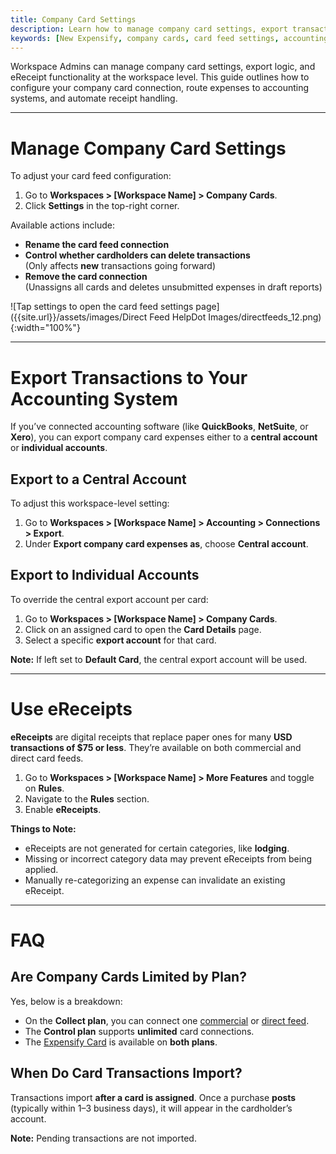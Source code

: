 ```yaml
---
title: Company Card Settings
description: Learn how to manage company card settings, export transactions to accounting software, and enable eReceipts for efficient expense tracking in Expensify.
keywords: [New Expensify, company cards, card feed settings, accounting exports, ereceipts, expense automation, card management]
---
```

<div id="new-expensify" markdown="1">

Workspace Admins can manage company card settings, export logic, and eReceipt functionality at the workspace level. This guide outlines how to configure your company card connection, route expenses to accounting systems, and automate receipt handling.

---

# Manage Company Card Settings

To adjust your card feed configuration:

1. Go to **Workspaces > [Workspace Name] > Company Cards**.
2. Click **Settings** in the top-right corner.

Available actions include:

- **Rename the card feed connection**
- **Control whether cardholders can delete transactions**  
  (Only affects **new** transactions going forward)
- **Remove the card connection**  
  (Unassigns all cards and deletes unsubmitted expenses in draft reports)

![Tap settings to open the card feed settings page]({{site.url}}/assets/images/Direct Feed HelpDot Images/directfeeds_12.png){:width="100%"}

---

# Export Transactions to Your Accounting System

If you’ve connected accounting software (like **QuickBooks**, **NetSuite**, or **Xero**), you can export company card expenses either to a **central account** or **individual accounts**.

## Export to a Central Account

To adjust this workspace-level setting:

1. Go to **Workspaces > [Workspace Name] > Accounting > Connections > Export**.
2. Under **Export company card expenses as**, choose **Central account**.

## Export to Individual Accounts

To override the central export account per card:

1. Go to **Workspaces > [Workspace Name] > Company Cards**.
2. Click on an assigned card to open the **Card Details** page.
3. Select a specific **export account** for that card.

**Note:** If left set to **Default Card**, the central export account will be used.

---

# Use eReceipts

**eReceipts** are digital receipts that replace paper ones for many **USD transactions of $75 or less**. They’re available on both commercial and direct card feeds.

1. Go to **Workspaces > [Workspace Name] > More Features** and toggle on **Rules**.
2. Navigate to the **Rules** section.
3. Enable **eReceipts**.

**Things to Note:**
- eReceipts are not generated for certain categories, like **lodging**.
- Missing or incorrect category data may prevent eReceipts from being applied.
- Manually re-categorizing an expense can invalidate an existing eReceipt.

---

# FAQ

## Are Company Cards Limited by Plan?

Yes, below is a breakdown:  
- On the **Collect plan**, you can connect one [commercial](https://help.expensify.com/articles/new-expensify/connect-credit-cards/Commercial-feeds) or [direct feed](https://help.expensify.com/articles/new-expensify/connect-credit-cards/Direct-feeds).
- The **Control plan** supports **unlimited** card connections.
- The [Expensify Card](https://use.expensify.com/company-credit-card) is available on **both plans**.

## When Do Card Transactions Import?

Transactions import **after a card is assigned**. Once a purchase **posts** (typically within 1–3 business days), it will appear in the cardholder’s account.

**Note:** Pending transactions are not imported.

</div>

